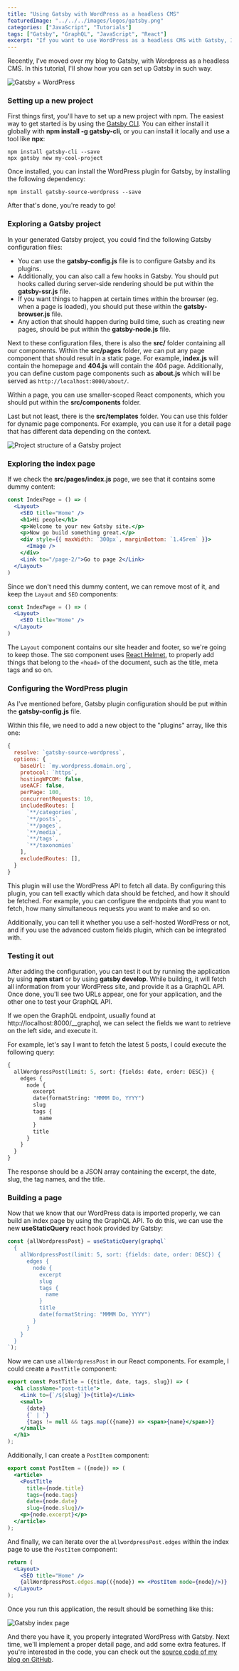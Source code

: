 ```yaml
---
title: "Using Gatsby with WordPress as a headless CMS"
featuredImage: "../../../images/logos/gatsby.png"
categories: ["JavaScript", "Tutorials"]
tags: ["Gatsby", "GraphQL", "JavaScript", "React"]
excerpt: "If you want to use WordPress as a headless CMS with Gatsby, I'll demonstrate how you can achieve this in this tutorial."
---
```


Recently, I've moved over my blog to Gatsby, with Wordpress as a headless CMS. In this tutorial, I'll show how you can set up Gatsby in such way.

![Gatsby + WordPress](./images/gatsby-wordpress.png)

### Setting up a new project

First things first, you'll have to set up a new project with npm. The easiest way to get started is by using the [Gatsby CLI](https://www.gatsbyjs.org/docs/gatsby-cli/). You can either install it globally with **npm install -g gatsby-cli**, or you can install it locally and use a tool like **npx**:

```
npm install gatsby-cli --save
npx gatsby new my-cool-project
```

Once installed, you can install the WordPress plugin for Gatsby, by installing the following dependency:

```
npm install gatsby-source-wordpress --save
```

After that's done, you're ready to go!

### Exploring a Gatsby project

In your generated Gatsby project, you could find the following Gatsby configuration files:

- You can use the **gatsby-config.js** file is to configure Gatsby and its plugins.
- Additionally, you can also call a few hooks in Gatsby. You should put hooks called during server-side rendering should be put within the **gatsby-ssr.js** file.
- If you want things to happen at certain times within the browser (eg. when a page is loaded), you should put these within the **gatsby-browser.js** file.
- Any action that should happen during build time, such as creating new pages, should be put within the **gatsby-node.js** file.

Next to these configuration files, there is also the **src/** folder containing all our components. Within the **src/pages** folder, we can put any page component that should result in a static page. For example, **index.js** will contain the homepage and **404.js** will contain the 404 page. Additionally, you can define custom page components such as **about.js** which will be served as `http://localhost:8000/about/`.

Within a page, you can use smaller-scoped React components, which you should put within the **src/components** folder.

Last but not least, there is the **src/templates** folder. You can use this folder for dynamic page components. For example, you can use it for a detail page that has different data depending on the context.

![Project structure of a Gatsby project](./images/Screenshot-2019-08-26-18.39.23.png)

### Exploring the index page

If we check the **src/pages/index.js** page, we see that it contains some dummy content:

```jsx
const IndexPage = () => (
  <Layout>
    <SEO title="Home" />
    <h1>Hi people</h1>
    <p>Welcome to your new Gatsby site.</p>
    <p>Now go build something great.</p>
    <div style={{ maxWidth: `300px`, marginBottom: `1.45rem` }}>
      <Image />
    </div>
    <Link to="/page-2/">Go to page 2</Link>
  </Layout>
)
```

Since we don't need this dummy content, we can remove most of it, and keep the `Layout` and `SEO` components:

```jsx
const IndexPage = () => (
  <Layout>
    <SEO title="Home" />
  </Layout>
)
```

The `Layout` component contains our site header and footer, so we're going to keep those. The `SEO` component uses [React Helmet](https://github.com/nfl/react-helmet), to properly add things that belong to the `<head>` of the document, such as the title, meta tags and so on.

### Configuring the WordPress plugin

As I've mentioned before, Gatsby plugin configuration should be put within the **gatsby-config.js** file.

Within this file, we need to add a new object to the "plugins" array, like this one:

```javascript
{
  resolve: `gatsby-source-wordpress`,
  options: {
    baseUrl: `my.wordpress.domain.org`,
    protocol: `https`,
    hostingWPCOM: false,
    useACF: false,
    perPage: 100,
    concurrentRequests: 10,
    includedRoutes: [
      `**/categories`,
      `**/posts`,
      `**/pages`,
      `**/media`,
      `**/tags`,
      `**/taxonomies`
    ],
    excludedRoutes: [],
  }
}
```

This plugin will use the WordPress API to fetch all data. By configuring this plugin, you can tell exactly which data should be fetched, and how it should be fetched. For example, you can configure the endpoints that you want to fetch, how many simultaneous requests you want to make and so on.

Additionally, you can tell it whether you use a self-hosted WordPress or not, and if you use the advanced custom fields plugin, which can be integrated with.

### Testing it out

After adding the configuration, you can test it out by running the application by using **npm start** or by using **gatsby develop**. While building, it will fetch all information from your WordPress site, and provide it as a GraphQL API. Once done, you'll see two URLs appear, one for your application, and the other one to test your GraphQL API.

If we open the GraphQL endpoint, usually found at http://localhost:8000/\_\_graphql, we can select the fields we want to retrieve on the left side, and execute it.

For example, let's say I want to fetch the latest 5 posts, I could execute the following query:

```graphql
{
  allWordpressPost(limit: 5, sort: {fields: date, order: DESC}) {
    edges {
      node {
        excerpt
        date(formatString: "MMMM Do, YYYY")
        slug
        tags {
          name
        }
        title
      }
    }
  }
}

```

The response should be a JSON array containing the excerpt, the date, slug, the tag names, and the title.

### Building a page

Now that we know that our WordPress data is imported properly, we can build an index page by using the GraphQL API. To do this, we can use the new **useStaticQuery** react hook provided by Gatsby:

```javascript
const {allWordpressPost} = useStaticQuery(graphql`
  {
    allWordpressPost(limit: 5, sort: {fields: date, order: DESC}) {
      edges {
        node {
          excerpt
          slug
          tags {
            name
          }
          title
          date(formatString: "MMMM Do, YYYY")
        }
      }
    }
  }
`);
```

Now we can use `allWordpressPost` in our React components. For example, I could create a `PostTitle` component:

```jsx
export const PostTitle = ({title, date, tags, slug}) => (
  <h1 className="post-title">
    <Link to={`/${slug}`}>{title}</Link>
    <small>
      {date}
      {` | `}
      {tags != null && tags.map(({name}) => <span>{name}</span>)}
    </small>
  </h1>
);
```

Additionally, I can create a `PostItem` component:

```jsx
export const PostItem = ({node}) => (
  <article>
    <PostTitle
      title={node.title}
      tags={node.tags}
      date={node.date}
      slug={node.slug}/>
    <p>{node.excerpt}</p>
  </article>
);
```

And finally, we can iterate over the `allwordpressPost.edges` within the index page to use the `PostItem` component:

```jsx
return (
  <Layout>
    <SEO title="Home" />
    {allWordpressPost.edges.map(({node}) => <PostItem node={node}/>)}
  </Layout>
);
```

Once you run this application, the result should be something like this:

![Gatsby index page](./images/Screenshot-2019-08-26-18.08.14-e1566835753557.png)

And there you have it, you properly integrated WordPress with Gatsby. Next time, we'll implement a proper detail page, and add some extra features. If you're interested in the code, you can check out the [source code of my blog on GitHub](https://github.com/g00glen00b/gatsby-blog).

